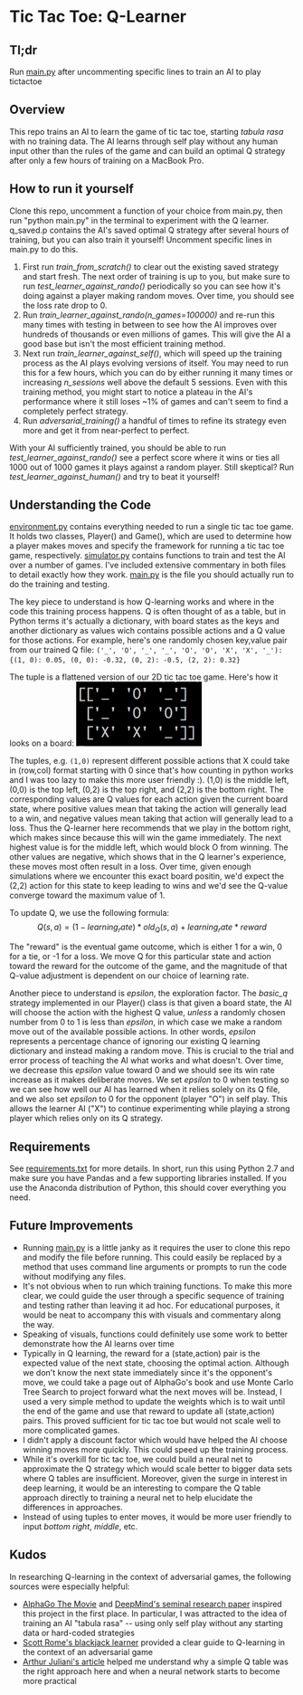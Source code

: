 # Tic Tac Toe: Q-Learner

## Tl;dr
Run [main.py](https://github.com/lucaschapin/tictactoe-q-learner/blob/master/main.py) after uncommenting specific lines to train an AI to play tictactoe

## Overview
This repo trains an AI to learn the game of tic tac toe, starting *tabula rasa* with no training data. The AI learns through self play without any human input other than the rules of the game and can build an optimal Q strategy after only a few hours of training on a MacBook Pro.

## How to run it yourself
Clone this repo, uncomment a function of your choice from main.py, then run "python main.py" in the terminal to experiment with the Q learner. q_saved.p contains the AI's saved optimal Q strategy after several hours of training, but you can also train it yourself! Uncomment specific lines in main.py to do this. 
1. First run *train_from_scratch()* to clear out the existing saved strategy and start fresh. The next order of training is up to you, but make sure to run *test_learner_against_rando()* periodically so you can see how it's doing against a player making random moves. Over time, you should see the loss rate drop to 0. 
2. Run *train_learner_against_rando(n_games=100000)* and re-run this many times with testing in between to see how the AI improves over hundreds of thousands or even millions of games. This will give the AI a good base but isn't the most efficient training method. 
3. Next run *train_learner_against_self()*, which will speed up the training process as the AI plays evolving versions of itself. You may need to run this for a few hours, which you can do by either running it many times or increasing *n_sessions* well above the default 5 sessions. Even with this training method, you might start to notice a plateau in the AI's performance where it still loses ~1% of games and can't seem to find a completely perfect strategy. 
4. Run *adversarial_training()* a handful of times to refine its strategy even more and get it from near-perfect to perfect. 

With your AI sufficiently trained, you should be able to run *test_learner_against_rando()* see a perfect score where it wins or ties all 1000 out of 1000 games it plays against a random player. Still skeptical? Run *test_learner_against_human()* and try to beat it yourself!

## Understanding the Code
[environment.py](https://github.com/lucaschapin/tictactoe-q-learner/blob/master/environment.py) contains everything needed to run a single tic tac toe game. It holds two classes, Player() and Game(), which are used to determine how a player makes moves and specify the framework for running a tic tac toe game, respectively. [simulator.py](https://github.com/lucaschapin/tictactoe-q-learner/blob/master/simulator.py) contains functions to train and test the AI over a number of games. I've included extensive commentary in both files to detail exactly how they work. [main.py](https://github.com/lucaschapin/tictactoe-q-learner/blob/master/main.py) is the file you should actually run to do the training and testing.

The key piece to understand is how Q-learning works and where in the code this training process happens. Q is often thought of as a table, but in Python terms it's actually a dictionary, with board states as the keys and another dictionary as values wich contains possible actions and a Q value for those actions. For example, here's one randomly chosen key,value pair from our trained Q file:
`('_', 'O', '_', '_', 'O', 'O', 'X', 'X', '_'): {(1, 0): 0.05, (0, 0): -0.32, (0, 2): -0.5, (2, 2): 0.32}`

The tuple is a flattened version of our 2D tic tac toe game. Here's how it looks on a board:
![](ex_board.png)

The tuples, e.g. `(1,0)` represent different possible actions that X could take in (row,col) format starting with 0 since that's how counting in python works and I was too lazy to make this more user friendly :). (1,0) is the middle left, (0,0) is the top left, (0,2) is the top right, and (2,2) is the bottom right. The corresponding values are Q values for each action given the current board state, where positive values mean that taking the action will generally lead to a win, and negative values mean taking that action will generally lead to a loss. Thus the Q-learner here recommends that we play in the bottom right, which makes since because this will win the game immediately. The next highest value is for the middle left, which would block O from winning. The other values are negative, which shows that in the Q learner's experience, these moves most often result in a loss. Over time, given enough simulations where we encounter this exact board positin, we'd expect the (2,2) action for this state to keep leading to wins and we'd see the Q-value converge toward the maximum value of 1.

To update Q, we use the following formula:
$$Q(s,a) = (1- learning_rate) * old_Q(s,a) + learning_rate * reward$$

The "reward" is the eventual game outcome, which is either 1 for a win, 0 for a tie, or -1 for a loss. We move Q for this particular state and action toward the reward for the outcome of the game, and the magnitude of that Q-value adjustment is dependent on our choice of learning rate.

Another piece to understand is *epsilon*, the exploration factor. The *basic_q* strategy implemented in our Player() class is that given a board state, the AI will choose the action with the highest Q value, *unless* a randomly chosen number from 0 to 1 is less than *epsilon*, in which case we make a random move out of the available possible actions. In other words, *epsilon* represents a percentage chance of ignoring our existing Q learning dictionary and instead making a random move. This is crucial to the trial and error process of teaching the AI what works and what doesn't. Over time, we decrease this *epsilon* value toward 0 and we should see its win rate increase as it makes deliberate moves. We set *epsilon* to 0 when testing so we can see how well our AI has learned when it relies solely on its Q file, and we also set *epsilon* to 0 for the opponent (player "O") in self play. This allows the learner AI ("X") to continue experimenting while playing a strong player which relies only on its Q strategy.

## Requirements
See [requirements.txt](https://github.com/lucaschapin/tictactoe-q-learner/blob/master/requirements.txt) for more details. In short, run this using Python 2.7 and make sure you have Pandas and a few supporting libraries installed. If you use the Anaconda distribution of Python, this should cover everything you need.

## Future Improvements
* Running [main.py](https://github.com/lucaschapin/tictactoe-q-learner/blob/master/main.py) is a little janky as it requires the user to clone this repo and modify the file before running. This could easily be replaced by a method that uses command line arguments or prompts to run the code without modifying any files.
* It's not obvious when to run which training functions. To make this more clear, we could guide the user through a specific sequence of training and testing rather than leaving it ad hoc. For educational purposes, it would be neat to accompany this with visuals and commentary along the way.
* Speaking of visuals, functions could definitely use some work to better demonstrate how the AI learns over time
* Typically in Q learning, the reward for a (state,action) pair is the expected value of the next state, choosing the optimal action. Although we don't know the next state immediately since it's the opponent's move, we could take a page out of AlphaGo's book and use Monte Carlo Tree Search to project forward what the next moves will be. Instead, I used a very simple method to update the weights which is to wait until the end of the game and use that reward to update all (state,action) pairs. This proved sufficient for tic tac toe but would not scale well to more complicated games.
* I didn't apply a discount factor which would have helped the AI choose winning moves more quickly. This could speed up the training process.
* While it's overkill for tic tac toe, we could build a neural net to approximate the Q strategy which would scale better to bigger data sets where Q tables are insufficient. Moreover, given the surge in interest in deep learning, it would be an interesting to compare the Q table approach directly to training a neural net to help elucidate the differences in approaches.
* Instead of using tuples to enter moves, it would be more user friendly to input *bottom right*, *middle*, etc.

## Kudos
In researching Q-learning in the context of adversarial games, the following sources were especially helpful:
* [AlphaGo The Movie](https://www.rottentomatoes.com/m/alphago/) and [DeepMind's seminal research paper](https://www.nature.com/articles/nature24270.epdf) inspired this project in the first place. In particular, I was attracted to the idea of training an AI "tabula rasa" -- using only self play without any starting data or hard-coded strategies
* [Scott Rome's blackjack learner](http://srome.github.io/Train-A-Neural_Net-To-Play-Black-Jack-With-Q-Learning/) provided a clear guide to Q-learning in the context of an adversarial game
* [Arthur Juliani's article](https://medium.com/emergent-future/simple-reinforcement-learning-with-tensorflow-part-0-q-learning-with-tables-and-neural-networks-d195264329d0) helped me understand why a simple Q table was the right approach here and when a neural network starts to become more practical
